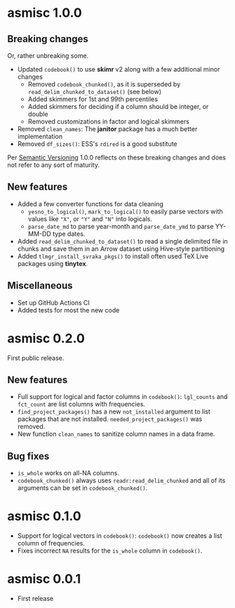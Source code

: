 # asmisc 1.0.0

## Breaking changes

Or, rather unbreaking some.

  * Updated `codebook()` to use **skimr** v2 along with a few additional minor changes
      * Removed `codebook_chunked()`, as it is superseded by `read_delim_chunked_to_dataset()` (see below)
      * Added skimmers for 1st and 99th percentiles
      * Added skimmers for deciding if a column should be integer, or double
      * Removed customizations in factor and logical skimmers
  * Removed `clean_names`: The **janitor** package has a much better implementation
  * Removed `df_sizes()`: ESS's `rdired` is a good substitute

Per [Semantic Versioning](https://semver.org/) 1.0.0 reflects on these breaking changes and does not refer to any sort of maturity.

## New features

  * Added a few converter functions for data cleaning
      * `yesno_to_logical()`, `mark_to_logical()` to easily parse vectors with values like `"X"`, or `"Y"` and `"N"` into logicals.
      * `parse_date_md` to parse year-month and `parse_date_ymd` to parse YY-MM-DD type dates.
  * Added `read_delim_chunked_to_dataset()` to read a single delimited file in chunks and save them in an Arrow dataset using Hive-style partitioning
  * Added `tlmgr_install_svraka_pkgs()` to install often used TeX Live packages using **tinytex**.

## Miscellaneous

  * Set up GitHub Actions CI
  * Added tests for most the new code

# asmisc 0.2.0

First public release.

## New features

* Full support for logical and factor columns in `codebook()`: `lgl_counts` and `fct_count` are list columns with frequencies.
* `find_project_packages()` has a new `not_installed` argument to list packages that are not installed.  `needed_project_packages()` was removed.
* New function `clean_names` to sanitize column names in a data frame.

## Bug fixes

* `is_whole` works on all-NA columns.
* `codebook_chunked()` always uses `readr:read_delim_chunked` and all of its arguments can be set in `codebook_chunked()`.


# asmisc 0.1.0

* Support for logical vectors in `codebook()`: `codebook()` now creates a list column of frequencies.
* Fixes incorrect `NA` results for the `is_whole` column in `codebook()`.


# asmisc 0.0.1

* First release
